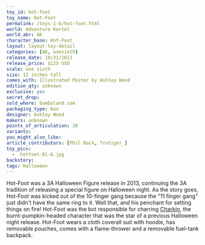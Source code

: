 ```yaml
---
toy_id: hot-foot
toy_name: Hot-Foot
permalink: /toys-1-6/hot-foot.html
world: Adventure Kartel
world_abr: AK
character_base: Hot-Foot
layout: layout-toy-detail
categories: [AK, onesixth]
release_date: 10/31/2013
release_price: $125 USD
scale: one sixth
size: 12 inches tall
comes_with: Illustrated Poster by Ashley Wood
edition_qty: unknown
exclusive: yes
secret_drop:
sold_where: bambaland.com
packaging_type: box
designer: Ashley Wood
makers: unknown
points_of_articulation: 30
variants:
you_might_also_like:
article_contributors: [Phil Back, frutiger_]
toy_pics:
  -  hotfoot-01-6.jpg
backstory:
tags: Halloween
---
```

Hot-Foot was a 3A Halloween Figure release in 2013, continuing the 3A tradition of releasing a special figure on Halloween night. As the story goes, Hot-Foot was kicked out of the 10-finger gang because the "11 finger gang" just didn't have the same ring to it. Well that, and his penchant for setting things on fire! Hot-Foot was the bot responsible for charring <a href="/toys-1-6/hot-foot.html">Charkin</a>, the burnt-pumpkin-headed character that was the star of a previous Halloween night release. Hot-Foot wears a cloth coverall suit with hoodie, has removable pouches, comes with a flame-thrower and a removable fuel-tank backpack.